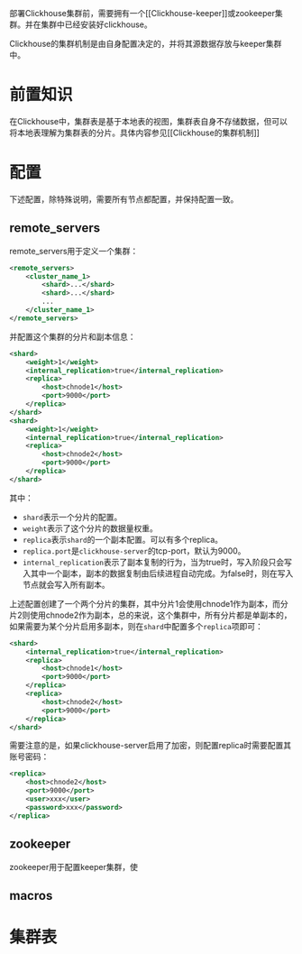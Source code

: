部署Clickhouse集群前，需要拥有一个[[Clickhouse-keeper]]或zookeeper集群。并在集群中已经安装好clickhouse。

Clickhouse的集群机制是由自身配置决定的，并将其源数据存放与keeper集群中。


# 前置知识
在Clickhouse中，集群表是基于本地表的视图，集群表自身不存储数据，但可以将本地表理解为集群表的分片。具体内容参见[[Clickhouse的集群机制]]

# 配置

下述配置，除特殊说明，需要所有节点都配置，并保持配置一致。
## remote_servers

remote_servers用于定义一个集群：
```xml
<remote_servers>
	<cluster_name_1>
		<shard>...</shard>
		<shard>...</shard>
		...
	</cluster_name_1>
</remote_servers>
```

并配置这个集群的分片和副本信息：
```xml
<shard> 
    <weight>1</weight>
	<internal_replication>true</internal_replication>  
	<replica>  
		<host>chnode1</host>  
		<port>9000</port>  
	</replica>  
</shard>  
<shard>
	<weight>1</weight>
	<internal_replication>true</internal_replication>  
	<replica>  
		<host>chnode2</host>  
		<port>9000</port>  
	</replica>  
</shard>
```

其中：
- `shard`表示一个分片的配置。
- `weight`表示了这个分片的数据量权重。
- `replica`表示`shard`的一个副本配置。可以有多个replica。
- `replica.port`是`clickhouse-server`的tcp-port，默认为9000。
- `internal_replication`表示了副本复制的行为，当为true时，写入阶段只会写入其中一个副本，副本的数据复制由后续进程自动完成。为false时，则在写入节点就会写入所有副本。

上述配置创建了一个两个分片的集群，其中分片1会使用chnode1作为副本，而分片2则使用chnode2作为副本，总的来说，这个集群中，所有分片都是单副本的，如果需要为某个分片启用多副本，则在`shard`中配置多个`replica`项即可：

```xml
<shard>  
	<internal_replication>true</internal_replication>  
	<replica>  
		<host>chnode1</host>  
		<port>9000</port>  
	</replica>
	<replica>  
		<host>chnode2</host>  
		<port>9000</port>  
	</replica>
</shard>  
```

需要注意的是，如果clickhouse-server启用了加密，则配置replica时需要配置其账号密码：
```xml
<replica>  
	<host>chnode2</host>  
	<port>9000</port>
	<user>xxx</user>
	<password>xxx</password>
</replica>
```

## zookeeper
zookeeper用于配置keeper集群，使

## macros


# 集群表


